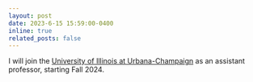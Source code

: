 ```yaml
---
layout: post
date: 2023-6-15 15:59:00-0400
inline: true
related_posts: false
---
```


I will join the [University of Illinois at Urbana-Champaign](https://cs.illinois.edu/) as an assistant professor, starting Fall 2024.